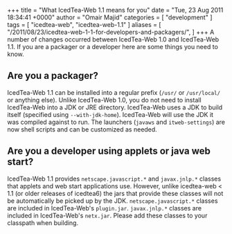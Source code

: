 +++
title = "What IcedTea-Web 1.1 means for you"
date = "Tue, 23 Aug 2011 18:34:41 +0000"
author = "Omair Majid"
categories = [ "development" ]
tags = [ "icedtea-web", "icedtea-web-1.1" ]
aliases = [
    "/2011/08/23/icedtea-web-1-1-for-developers-and-packagers/",
]
+++
A number of changes occurred between IcedTea-Web 1.0 and IcedTea-Web 1.1. If
you are a packager or a developer here are some things you need to know.

## Are you a packager?

IcedTea-Web 1.1 can be installed into a regular prefix (`/usr/` or
`/usr/local/` or anything else). Unlike IcedTea-Web 1.0, you do not need to
install IcedTea-Web into a JDK or JRE directory. IcedTea-Web uses a JDK to
build itself (specified using `--with-jdk-home`). IcedTea-Web will use the JDK
it was compiled against to run. The launchers (`javaws` and `itweb-settings`)
are now shell scripts and can be customized as needed.

## Are you a developer using applets or java web start?

IcedTea-Web 1.1 provides `netscape.javascript.*` and `javax.jnlp.*` classes
that applets and web start applications use. However, unlike icedtea-web < 1.1
(or older releases of icedtea6) the jars that provide these classes will not
be automatically be picked up by the JDK. `netscape.javascript.*` classes are
included in IcedTea-Web's `plugin.jar`. `javax.jnlp.*` classes are included in
IcedTea-Web's `netx.jar`. Please add these classes to your classpath when
building.


